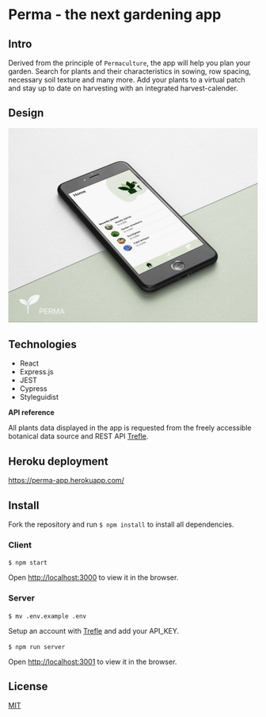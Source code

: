 # Perma - the next gardening app

## Intro

Derived from the principle of `Permaculture`, the app will help you plan your garden. Search for plants and their characteristics in sowing, row spacing, necessary soil texture and many more. Add your plants to a virtual patch and stay up to date on harvesting with an integrated harvest-calender.

## Design

![perma-mockup](client/src/assets/perma-mockup.jpg)


## Technologies

- React
- Express.js
- JEST 
- Cypress
- Styleguidist


**API reference** 

All plants data displayed in the app is requested from the freely accessible botanical data source and REST API [Trefle](https://trefle.io/).

## Heroku deployment

https://perma-app.herokuapp.com/

## Install

Fork the repository and run `$ npm install` to install all dependencies.

### **Client**

`$ npm start`

Open [http://localhost:3000](http://localhost:3000) to view it in the browser.

### **Server**

`$ mv .env.example .env` 

Setup an account with [Trefle](https://trefle.io/) and add your API_KEY.

`$ npm run server` 

Open [http://localhost:3001](http://localhost:3001) to view it in the browser.

## License
[MIT](https://en.wikipedia.org/wiki/MIT_License#License_terms) 
